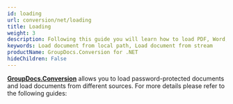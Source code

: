 ```yaml
---
id: loading
url: conversion/net/loading
title: Loading
weight: 3
description: Following this guide you will learn how to load PDF, Word, Excel, PowerPoint documents by local file path, stream or third-party storage for further processing with GroupDocs.Conversion for .NET API.
keywords: Load document from local path, Load document from stream
productName: GroupDocs.Conversion for .NET
hideChildren: False
---
```

[**GroupDocs.Conversion**](https://products.groupdocs.com/conversion/net) allows you to load password-protected documents and load documents from different sources. For more details please refer to the following guides:

